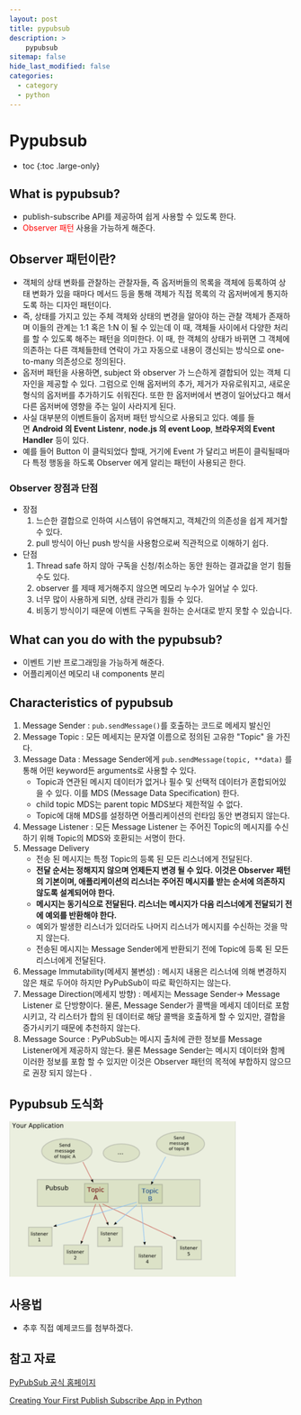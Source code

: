 ```yaml
---
layout: post
title: pypubsub
description: >
    pypubsub
sitemap: false
hide_last_modified: false
categories:
  - category
  - python
---
```


# Pypubsub

* toc
{:toc .large-only}

## What is pypubsub?

- publish-subscribe API를 제공하여 쉽게 사용할 수 있도록 한다.
- <span style="color:red">Observer 패턴</span> 사용을 가능하게 해준다.

## Observer 패턴이란?

- 객체의 상태 변화를 관찰하는 관찰자들, 즉 옵저버들의 목록을 객체에 등록하여 상태 변화가 있을 때마다 메서드 등을 통해 객체가 직접 목록의 각 옵저버에게 통지하도록 하는 디자인 패턴이다.
- 즉, 상태를 가지고 있는 주체 객체와 상태의 변경을 알아야 하는 관찰 객체가 존재하며 이들의 관계는 1:1 혹은 1:N 이 될 수 있는데 이 때, 객체들 사이에서 다양한 처리를 할 수 있도록 해주는 패턴을 의미한다. 이 때, 한 객체의 상태가 바뀌면 그 객체에 의존하는 다른 객체들한테 연락이 가고 자동으로 내용이 갱신되는 방식으로 one-to-many 의존성으로 정의된다.
- 옵저버 패턴을 사용하면, subject 와 observer 가 느슨하게 결합되어 있는 객체 디자인을 제공할 수 있다. 그럼으로 인해 옵저버의 추가, 제거가 자유로워지고, 새로운 형식의 옵저버를 추가하기도 쉬워진다. 또한 한 옵저버에서 변경이 일어났다고 해서 다른 옵저버에 영향을 주는 일이 사라지게 된다.
- 사실 대부분의 이벤트들이 옵저버 패턴 방식으로 사용되고 있다. 예를 들면 **Android 의 Event Listenr**, **node.js 의 event Loop**, **브라우저의 Event Handler** 등이 있다.
- 예를 들어 Button 이 클릭되었다 할때, 거기에 Event 가 달리고 버튼이 클릭될때마다 특정 행동을 하도록 Observer 에게 알리는 패턴이 사용되곤 한다.

### Observer 장점과 단점

- 장점
    1. 느슨한 결합으로 인하여 시스템이 유연해지고, 객체간의 의존성을 쉽게 제거할 수 있다.
    2. pull 방식이 아닌 push 방식을 사용함으로써 직관적으로 이해하기 쉽다.
- 단점
    1. Thread safe 하지 않아 구독을 신청/취소하는 동안 원하는 결과값을 얻기 힘들수도 있다.
    2. observer 를 제때 제거해주지 않으면 메모리 누수가 일어날 수 있다.
    3. 너무 많이 사용하게 되면, 상태 관리가 힘들 수 있다.
    4. 비동기 방식이기 때문에 이벤트 구독을 원하는 순서대로 받지 못할 수 있습니다.

## What can you do with the pypubsub?

- 이벤트 기반 프로그래밍을 가능하게 해준다.
- 어플리케이션 메모리 내 components 분리

## Characteristics of pypubsub

1. Message Sender : `pub.sendMessage()`를 호출하는 코드로 메세지 발신인
2. Message Topic : 모든 메세지는 문자열 이름으로 정의된 고유한 "Topic" 을 가진다.
3. Message Data : Message Sender에게 `pub.sendMessage(topic, **data)` 를 통해 어떤 keyword든 arguments로 사용할 수 있다.  
    - Topic과 연관된 메시지 데이터가 없거나 필수 및 선택적 데이터가 혼합되어있을 수 있다. 이를 MDS (Message Data Specification) 한다.
    - child topic MDS는 parent topic MDS보다 제한적일 수 없다.
    - Topic에 대해 MDS를 설정하면 어플리케이션의 런타임 동안 변경되지 않는다.
4. Message Listener : 모든 Message Listener 는 주어진 Topic의 메시지를 수신하기 위해 Topic의 MDS와 호환되는 서명이  한다.
5. Message Delivery
    - 전송 된 메시지는 특정 Topic의 등록 된 모든 리스너에게 전달된다.
    - **전달 순서는 정해지지 않으며 언제든지 변경 될 수 있다. 이것은 Observer 패턴의 기본이며, 애플리케이션의 리스너는 주어진 메시지를 받는 순서에 의존하지 않도록 설계되어야 한다.**
    - **메시지는 동기식으로 전달된다. 리스너는 메시지가 다음 리스너에게 전달되기 전에 예외를 반환해야 한다.**
    - 예외가 발생한 리스너가 있더라도 나머지 리스너가 메시지를 수신하는 것을 막지 않는다.
    - 전송된 메시지는 Message Sender에게 반환되기 전에 Topic에 등록 된 모든 리스너에게 전달된다.
6. Message Immutability(메세지 불변성)  : 메시지 내용은 리스너에 의해 변경하지 않은 채로 두어야 하지만 PyPubSub이 따로 확인하지는 않는다.
7. Message Direction(메세지 방향) : 메세지는 Message Sender→ Message Listener 로 단방향이다. 물론, Message Sender가 콜백을 메세지 데이터로 포함시키고, 각 리스터가 합의 된 데이터로 해당 콜백을 호출하게 할 수 있지만, 결합을 증가시키기 때문에 추천하지 않는다.
8. Message Source : PyPubSub는 메시지 출처에 관한 정보를 Message Listener에게 제공하지 않는다. 물론 Message Sender는 메시지 데이터와 함께 이러한 정보를 포함 할 수 있지만 이것은 Observer 패턴의 목적에 부합하지 않으므로 권장 되지 않는다 .

## Pypubsub 도식화
<img src="/../../assets/img/posts/pypubsub/pypubsub.png" style="zoom:45%;" /> 

## 사용법

- 추후 직접 예제코드를 첨부하겠다.

## 참고 자료

[PyPubSub 공식 홈페이지](https://pypubsub.readthedocs.io/en/v4.0.3/)

[Creating Your First Publish Subscribe App in Python](https://blog.finxter.com/publish-subscribe-pypubsub/)